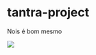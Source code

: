 # tantra-project

<p style="align-text:center">Nois é bom mesmo</p>

<img src="https://www.dicasdopadrinho.com/wp-content/uploads/2022/01/Efeito-fenix_00000-1024x955.png">
